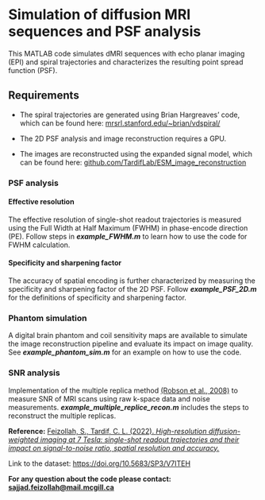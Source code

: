 # Simulation of diffusion MRI sequences and PSF analysis
This MATLAB code simulates dMRI sequences with echo planar imaging (EPI) and spiral trajectories and characterizes the resulting point spread function (PSF).
## Requirements

* The spiral trajectories are generated using Brian Hargreaves’ code, which can be found here: [mrsrl.stanford.edu/~brian/vdspiral/](http://mrsrl.stanford.edu/~brian/vdspiral/)

* The 2D PSF analysis and image reconstruction requires a GPU.

* The images are reconstructed using the expanded signal model, which can be found here: [github.com/TardifLab/ESM_image_reconstruction](https://github.com/TardifLab/ESM_image_reconstruction)

### PSF analysis
#### Effective resolution
The effective resolution of single-shot readout trajectories is measured using the Full Width at Half Maximum (FWHM) in phase-encode direction (PE). Follow steps in ***example_FWHM.m*** to learn how to use the code for FWHM calculation.
#### Specificity and sharpening factor
The accuracy of spatial encoding is further characterized by measuring the specificity and sharpening factor of the 2D PSF. Follow ***example_PSF_2D.m*** for the definitions of specificity and sharpening factor.
### Phantom simulation
A digital brain phantom and coil sensitivity maps are available to simulate the image reconstruction pipeline and evaluate its impact on image quality. See ***example_phantom_sim.m*** for an example on how to use the code.
### SNR analysis
Implementation of the multiple replica method [(Robson et al., 2008)](https://doi.org/10.1002/mrm.21728) to measure SNR of MRI scans using raw k-space data and noise measurements. ***example_multiple_replice_recon.m*** includes the steps to reconstruct the multiple replicas.

**Reference:** [Feizollah, S., Tardif, C. L. (2022). *High-resolution diffusion-weighted imaging at 7 Tesla: single-shot readout trajectories and their impact on signal-to-noise ratio, spatial resolution and accuracy.*](https://doi.org/10.1016/j.neuroimage.2023.120159)

Link to the dataset: [https://doi.org/10.5683/SP3/V7ITEH ](https://doi.org/10.5683/SP3/V7ITEH)

**For any question about the code please contact: [sajjad.feizollah@mail.mcgill.ca](mailto:sajjad.feizollah@mail.mcgill.ca)**
